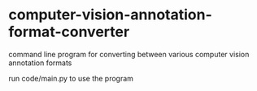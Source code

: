 # computer-vision-annotation-format-converter
command line program for converting between various computer vision annotation formats

run code/main.py to use the program
